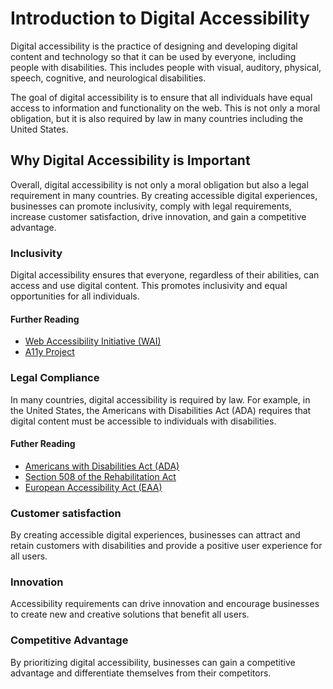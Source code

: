 # Introduction to Digital Accessibility

Digital accessibility is the practice of designing and developing digital content and technology so that it can be used by everyone, including people with disabilities. This includes people with visual, auditory, physical, speech, cognitive, and neurological disabilities.

The goal of digital accessibility is to ensure that all individuals have equal access to information and functionality on the web. This is not only a moral obligation, but it is also required by law in many countries including the United States.

## Why Digital Accessibility is Important

Overall, digital accessibility is not only a moral obligation but also a legal requirement in many countries. By creating accessible digital experiences, businesses can promote inclusivity, comply with legal requirements, increase customer satisfaction, drive innovation, and gain a competitive advantage.

### Inclusivity

Digital accessibility ensures that everyone, regardless of their abilities, can access and use digital content. This promotes inclusivity and equal opportunities for all individuals.

#### Further Reading

* [Web Accessibility Initiative (WAI)](https://www.w3.org/WAI/fundamentals/accessibility-intro/)
* [A11y Project](https://a11yproject.com/about/)

### Legal Compliance

In many countries, digital accessibility is required by law. For example, in the United States, the Americans with Disabilities Act (ADA) requires that digital content must be accessible to individuals with disabilities.

#### Futher Reading

* [Americans with Disabilities Act (ADA)](https://www.ada.gov/)
* [Section 508 of the Rehabilitation Act](https://www.section508.gov/)
* [European Accessibility Act (EAA)](https://ec.europa.eu/social/main.jsp?catId=1202)

### Customer satisfaction

By creating accessible digital experiences, businesses can attract and retain customers with disabilities and provide a positive user experience for all users.


### Innovation

Accessibility requirements can drive innovation and encourage businesses to create new and creative solutions that benefit all users.

### Competitive Advantage

By prioritizing digital accessibility, businesses can gain a competitive advantage and differentiate themselves from their competitors.